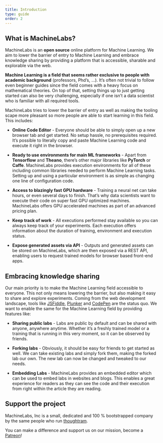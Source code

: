 ```yaml
---
title: Introduction
type: guide
order: 2
---
```


## What is MachineLabs?

MachineLabs is an **open source** online platform for Machine Learning. We aim to lower the barrier of entry to Machine Learning and embrace knowledge sharing by providing a platform that is accessible, sharable and explorable via the web.

**Machine Learning is a field that seems rather exclusive to people with academic background** (professors, Phd’s, …). It’s often not trivial to follow even beginner guides since the field comes with a heavy focus on mathematical theories. On top of that, setting things up to just getting started can also be very challenging, especially if one isn’t a data scientist who is familiar with all required tools.

MachineLabs tries to lower the barrier of entry as well as making the tooling scape more pleasant so more people are able to start learning in this field. This includes: 

* **Online Code Editor** - Everyone should be able to simply open up a new browser tab and get started. No setup hassle, no prerequisites required. It’s possible to literally copy and paste Machine Learning code and execute it right in the browser.

* **Ready to use environments for main ML frameworks** - Apart from **Tensorflow** and **Theano**, there’s other major libraries like **PyTorch** or **Caffe**. MachineLabs provides execution environments for all of these including common libraries needed to perform Machine Learning tasks. Setting up and using a particular environment is as simple as changing one line of configuration code. 

* **Access to blazingly fast GPU hardware** - Training a neural net can take hours, or even several days to finish. That’s why data scientists want to execute their code on super fast GPU optimized machines. MachineLabs offers GPU accelerated machines as part of an advanced pricing plan.

* **Keep track of work** - All executions performed stay available so you can always keep track of your experiments. Each execution offers information about the duration of training, environment and execution status.

* **Expose generated assets via API** - Outputs and generated assets can be stored on MachineLabs, which are then exposed via a REST API, enabling users to request trained models for browser based front-end apps.

## Embracing knowledge sharing

Our main priority is to make the Machine Learning field accessible to everyone. This not only means lowering the barrier, but also making it easy to share and explore experiments. Coming from the web development landscape, tools like [JSFiddle](https://jsfiddle.net), [Plunker](https://plunkr.co) and [CodePen](https://codepen.io) are the status quo. We want to enable the same for the Machine Learning field by providing features like:

* **Sharing public labs** - Labs are public by default and can be shared with anyone, anywhere anytime. Whether it’s a freshly trained model or a training that is running in this very moment, so it can be observed by friends.


* **Forking labs** - Obviously, it should be easy for friends to get started as well. We can take existing labs and simply fork them, making the forked lab our own. The new lab can now be changed and tweaked to our needs.


* **Embedding Labs** - MachineLabs provides an embedded editor which can be used to embed labs in websites and blogs. This enables a great experience for readers as they can see the code and their execution from right within the article they are reading.

## Support the project

MachineLabs, Inc is a small, dedicated and 100 % bootstrapped company by the same people who run [thoughtram](https://thoughtram.io). 

You can make a difference and support us on our mission, become a [Patreon](https://www.patreon.com/machinelabs)!

